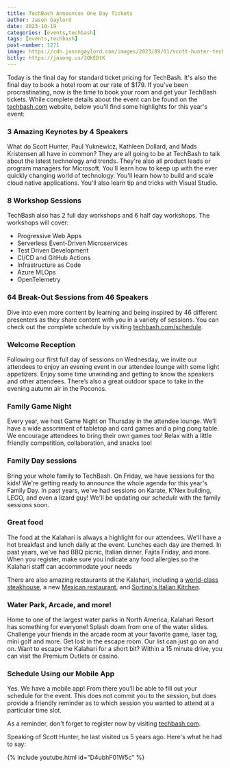 ```yaml
---
title: TechBash Announces One Day Tickets
author: Jason Gaylord
date: 2023-10-19
categories: [events,techbash]
tags: [events,techbash]
post-number: 1271
image: https://cdn.jasongaylord.com/images/2023/09/01/scott-hunter-techbash.jpg
bitly: https://jasong.us/3QkEDtK
---
```


Today is the final day for standard ticket pricing for TechBash. It's also the final day to book a hotel room at our rate of $179. If you've been procrastinating, now is the time to book your room and get your TechBash tickets. While complete details about the event can be found on the [techbash.com](https://jasong.us/tb) website, below you'll find some highlights for this year's event:

### 3 Amazing Keynotes by 4 Speakers
What do Scott Hunter, Paul Yuknewicz, Kathleen Dollard, and Mads Kristensen all have in common? They are all going to be at TechBash to talk about the latest technology and trends. They're also all product leads or program managers for Microsoft. You'll learn how to keep up with the ever quickly changing world of technology. You'll learn how to build and scale cloud native applications. You'll also learn tip and tricks with Visual Studio.

### 8 Workshop Sessions
TechBash also has 2 full day workshops and 6 half day workshops. The workshops will cover:

* Progressive Web Apps
* Serverless Event-Driven Microservices
* Test Driven Development
* CI/CD and GitHub Actions
* Infrastructure as Code
* Azure MLOps
* OpenTelemetry

### 64 Break-Out Sessions from 46 Speakers
Dive into even more content by learning and being inspired by 46 different presenters as they share content with you in a variety of sessions. You can check out the complete schedule by visiting [techbash.com/schedule](https://jasong.us/tbschedule).

### Welcome Reception
Following our first full day of sessions on Wednesday, we invite our attendees to enjoy an evening event in our attendee lounge with some light appetizers. Enjoy some time unwinding and getting to know the speakers and other attendees. There’s also a great outdoor space to take in the evening autumn air in the Poconos.

### Family Game Night
Every year, we host Game Night on Thursday in the attendee lounge. We’ll have a wide assortment of tabletop and card games and a ping pong table. We encourage attendees to bring their own games too! Relax with a little friendly competition, collaboration, and snacks too!

### Family Day sessions
Bring your whole family to TechBash. On Friday, we have sessions for the kids! We're getting ready to announce the whole agenda for this year's Family Day. In past years, we've had sessions on Karate, K'Nex building, LEGO, and even a lizard guy! We'll be updating our _schedule_ with the family sessions soon.

### Great food 
The food at the Kalahari is always a highlight for our attendees. We'll have a hot breakfast and lunch daily at the event. Lunches each day are themed. In past years, we've had BBQ picnic, Italian dinner, Fajita Friday, and more. When you register, make sure you indicate any food allergies so the Kalahari staff can accommodate your needs

There are also amazing restaurants at the Kalahari, including a [world-class steakhouse](https://jasong.us/3PGOqtS), a new [Mexican restaurant](https://jasong.us/3PDCMQo), and [Sortino's Italian Kitchen](https://jasong.us/3EGa8aZ).

### Water Park, Arcade, and more!
Home to one of the largest water parks in North America, Kalahari Resort has something for everyone! Splash down from one of the water slides. Challenge your friends in the arcade room at your favorite game, laser tag, mini golf and more. Get lost in the escape room. Our list can just go on and on. Want to escape the Kalahari for a short bit? Within a 15 minute drive, you can visit the Premium Outlets or casino.

### Schedule Using our Mobile App
Yes. We have a mobile app! From there you'll be able to fill out your schedule for the event. This does not commit you to the session, but does provide a friendly reminder as to which session you wanted to attend at a particular time slot.

As a reminder, don't forget to register now by visiting [techbash.com](https://jasong.us/tb).

Speaking of Scott Hunter, he last visited us 5 years ago. Here's what he had to say:

{% include youtube.html id="D4ubhF01W5c" %}